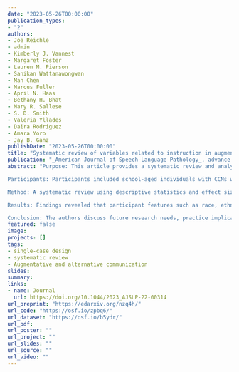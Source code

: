 ```yaml
---
date: "2023-05-26T00:00:00"
publication_types:
- "2"
authors:
- Joe Reichle
- admin
- Kimberly J. Vannest
- Margaret Foster
- Lauren M. Pierson
- Sanikan Wattanawongwan
- Man Chen
- Marcus Fuller
- April N. Haas
- Bethany H. Bhat
- Mary R. Sallese
- S. D. Smith
- Valeria Yllades
- Daira Rodriguez
- Amara Yoro
- Jay B. Ganz
publishDate: "2023-05-26T00:00:00"
title: "Systematic review of variables related to instruction in augmentative and alternative communication implementation: Group and single-case design"
publication: "_American Journal of Speech-Language Pathology_, advance online publication"
abstract: "Purpose: This article provides a systematic review and analysis of group and single-case studies addressing augmentative and alternative communication (AAC) intervention with school-aged persons having autism spectrum disorder (ASD) and/or intellectual/developmental disabilities resulting in complex communication needs (CCNs). Specifically, we examined participant characteristics in group-design studies reporting AAC intervention outcomes and how these compared to those reported in single-case experimental designs (SCEDs). In addition, we compared the status of intervention features reported in group and SCED studies with respect to instructional strategies utilized.

Participants: Participants included school-aged individuals with CCNs who also experienced ASD or ASD with an intellectual delay who utilized aided or unaided AAC.

Method: A systematic review using descriptive statistics and effect sizes was implemented.

Results: Findings revealed that participant features such as race, ethnicity, and home language continue to be underreported in both SCED and group-design studies. Participants in SCED investigations more frequently used multiple communication modes when compared to participants in group studies. The status of pivotal skills such as imitation was sparsely reported in both types of studies. With respect to instructional features, group-design studies were more apt to utilize clinical rather than educational or home settings when compared with SCED studies. In addition, SCED studies were more apt to utilize instructional methods that closely adhered to instructional features more typically characterized as being associated with behavioral approaches.

Conclusion: The authors discuss future research needs, practice implications, and a more detailed specification of treatment intensity parameters for future research."
featured: false
image: 
projects: []
tags: 
- single-case design
- systematic review
- Augmentative and alternative communication
slides: 
summary: 
links:
- name: Journal
  url: https://doi.org/10.1044/2023_AJSLP-22-00314
url_preprint: "https://edarxiv.org/nzq4h/"
url_code: "https://osf.io/zpbq6/"
url_dataset: "https://osf.io/b5ydr/"
url_pdf: 
url_poster: ""
url_project: ""
url_slides: ""
url_source: ""
url_video: ""
---
```

